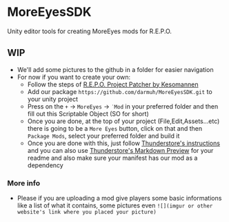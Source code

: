 # MoreEyesSDK
Unity editor tools for creating MoreEyes mods for R.E.P.O.


## WIP

- We'll add some pictures to the github in a folder for easier navigation
- For now if you want to create your own:
  - Follow the steps of [R.E.P.O. Project Patcher by Kesomannen](https://github.com/Kesomannen/unity-repo-project-patcher)
  - Add our package `https://github.com/darmuh/MoreEyesSDK.git` to your unity project
  - Press on the `+` -> `MoreEyes` -> `˙Mod` in your preferred folder and then fill out this Scriptable Object (SO for short)
  - Once you are done, at the top of your project (File,Edit,Assets...etc) there is going to be a `More Eyes` button, click on that and then `Package Mods`, select your preferred folder and build it
  - Once you are done with this, just follow [Thunderstore's instructions](https://thunderstore.io/package/create/docs) and you can also use [Thunderstore's Markdown Preview](https://thunderstore.io/tools/markdown-preview) for your readme and also make sure your manifest has our mod as a dependency
 
### More info

-  Please if you are uploading a mod give players some basic informations like a list of what it contains, some pictures even `![](imgur or other website's link where you placed your picture)`
